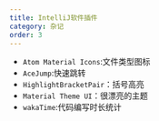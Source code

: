 ```yaml
---
title: IntelliJ软件插件
category: 杂记
order: 3
---
```


- `Atom Material Icons`:文件类型图标
- `AceJump`:快速跳转
- `HighlightBracketPair`：括号高亮
- `Material Theme UI`：很漂亮的主题
- `wakaTime`:代码编写时长统计
